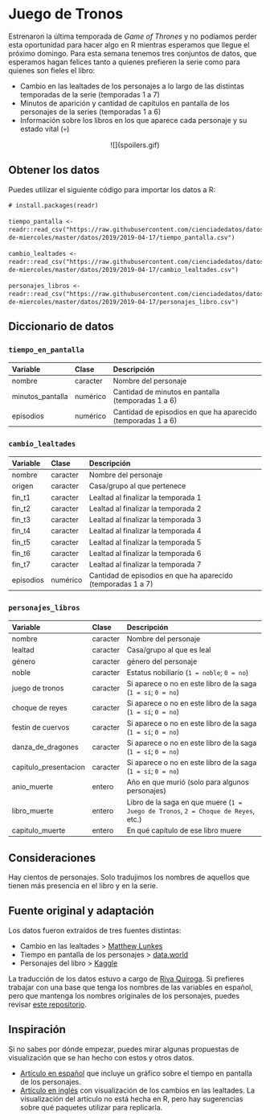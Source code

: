 # Juego de Tronos

Estrenaron la última temporada de _Game of Thrones_ y no podíamos perder esta oportunidad para hacer algo en R mientras esperamos que llegue el próximo domingo. Para esta semana tenemos tres conjuntos de datos, que esperamos hagan felices tanto a quienes prefieren la serie como para quienes son fieles el libro:

* Cambio en las lealtades de los personajes a lo largo de las distintas temporadas de la serie (temporadas 1 a 7)
* Minutos de aparición y cantidad de capítulos en pantalla de los personajes de la series (temporadas 1 a 6)
* Información sobre los libros en los que aparece cada personaje y su estado vital (:skull:)

<p align="center">
![](spoilers.gif)
</p>



## Obtener los datos

Puedes utilizar el siguiente código para importar los datos a R:
```
# install.packages(readr)

tiempo_pantalla <- readr::read_csv("https://raw.githubusercontent.com/cienciadedatos/datos-de-miercoles/master/datos/2019/2019-04-17/tiempo_pantalla.csv")

cambio_lealtades <- readr::read_csv("https://raw.githubusercontent.com/cienciadedatos/datos-de-miercoles/master/datos/2019/2019-04-17/cambio_lealtades.csv")

personajes_libros <- readr::read_csv("https://raw.githubusercontent.com/cienciadedatos/datos-de-miercoles/master/datos/2019/2019-04-17/personajes_libro.csv")

```

## Diccionario de datos


### `tiempo_en_pantalla`

|Variable       |Clase               |Descripción |
|:--------------|:-------------------|:-----------|
|nombre           |caracter              |Nombre del personaje |
|minutos_pantalla      |numérico            |Cantidad de minutos en pantalla (temporadas 1 a 6) |
|episodios        |numérico            |Cantidad de episodios en que ha aparecido (temporadas 1 a 6) |


### `cambio_lealtades`

|Variable       |Clase               |Descripción |
|:--------------|:-------------------|:-----------|
|nombre           |caracter              |Nombre del personaje |
|origen      |caracter            |Casa/grupo al que pertenece |
|fin_t1 |caracter            |Lealtad al finalizar la temporada 1|
|fin_t2 |caracter            |Lealtad al finalizar la temporada 2|
|fin_t3 |caracter            |Lealtad al finalizar la temporada 3|
|fin_t4 |caracter            |Lealtad al finalizar la temporada 4|
|fin_t5 |caracter            |Lealtad al finalizar la temporada 5|
|fin_t6 |caracter            |Lealtad al finalizar la temporada 6|
|fin_t7 |caracter            |Lealtad al finalizar la temporada 7|
|episodios        |numérico            |Cantidad de episodios en que ha aparecido (temporadas 1 a 7) |

### `personajes_libros`

|Variable       |Clase               |Descripción |
|:--------------|:-------------------|:-----------|
|nombre           |caracter              |Nombre del personaje |
|lealtad      |caracter            |Casa/grupo al que es leal |
|género |caracter            |género del personaje|
|noble |caracter            |Estatus nobiliario (`1 = noble`; `0 = no`)|
|juego de tronos |caracter            |Si aparece o no en este libro de la saga (`1 = sí`; `0 = no`)|
|choque de reyes |caracter            |Si aparece o no en este libro de la saga (`1 = sí`; `0 = no`)|
|festin de cuervos |caracter            |Si aparece o no en este libro de la saga (`1 = sí`; `0 = no`)|
|danza_de_dragones |caracter            |Si aparece o no en este libro de la saga (`1 = sí`; `0 = no`)|
|capitulo_presentacion |caracter            |Si aparece o no en este libro de la saga (`1 = sí`; `0 = no`)|
|anio_muerte        |entero            |Año en que murió (solo para algunos personajes)
|libro_muerte        |entero            |Libro de la saga en que muere (`1 = Juego de Tronos`, `2 = Choque de Reyes`, etc.) |
|capitulo_muerte        |entero            |En qué capítulo de ese libro muere  |


## Consideraciones

Hay cientos de personajes. Solo tradujimos los nombres de aquellos que tienen más presencia en el libro y en la serie.

## Fuente original y adaptación

Los datos fueron extraídos de tres fuentes distintas:
* Cambio en las lealtades > [Matthew Lunkes](https://github.com/MattLunkes/GoT_Affiliations)
* Tiempo en pantalla de los personajes > [data.world](https://data.world/aendrew/game-of-thrones-screen-times)
* Personajes del libro > [Kaggle](https://www.kaggle.com/mylesoneill/game-of-thrones)


La traducción de los datos estuvo a cargo de [Riva Quiroga](twitter.com/rivaquiroga). Si prefieres trabajar con una base que tenga los nombres de las variables en español, pero que mantenga los nombres originales de los personajes, puedes revisar [este repositorio](https://github.com/jas1/world-cup/tree/master/r).

## Inspiración

Si no sabes por dónde empezar, puedes mirar algunas propuestas de visualización que se han hecho con estos y otros datos.
* [Artículo en español](https://www.xataka.com/cine-y-tv/este-fantastico-grafico-muestra-que-personajes-de-juego-de-tronos-aparecen-mas-en-pantalla) que incluye un gráfico sobre el tiempo en pantalla de los personajes.
* [Artículo en inglés](https://medium.com/@matthewlunkes/a-game-of-data-visualizations-243c3d8ceb1e) con visualización de los cambios en las lealtades. La visualización del artículo no está hecha en R, pero hay sugerencias sobre qué paquetes utilizar para replicarla.
